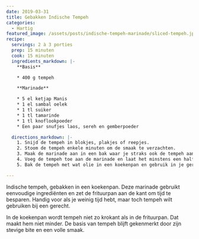 ```yaml
---
date: 2019-03-31
title: Gebakken Indische Tempeh
categories:
  - Hartig
featured_image: /assets/posts/indische-tempeh-marinade/sliced-tempeh.jpg
recipe:
  servings: 2 à 3 porties
  prep: 15 minuten
  cook: 15 minuten
  ingredients_markdown: |-
    **Basis**

    * 400 g tempeh

    **Marinade**

    * 5 el ketjap Manis
    * 1 el sambal oelek
    * 1 tl suiker
    * 1 tl tamarinde
    * 1 tl knoflookpoeder
    * Een paar snufjes laos, sereh en gemberpoeder

  directions_markdown: |-
    1. Snijd de tempeh in blokjes, plakjes of reepjes.
    2. Stoom de tempeh enkele minuten om de smaak te verzachten.
    3. Maak de marinade aan in een bak waar je straks ook de tempeh aan kunt toevoegen. Roer goed door.
    4. Voeg de tempeh toe aan de marinade en laat het minstens een half uur intrekken.
    5. Bak de tempeh met wat olie in een koekenpan en gebruik in je gerechten.

---
```

Indische tempeh, gebakken in een koekenpan. Deze marinade gebruikt eenvoudige ingrediënten en zet de frituurpan aan de kant om tijd te besparen. Handig voor als je weinig tijd hebt, maar toch tempeh wilt gebruiken bij een gerecht.

In de koekenpan wordt tempeh niet zo krokant als in de frituurpan. Dat maakt hem niet minder. De basis van tempeh blijft gekenmerkt door zijn stevige bite en een volle smaak.
